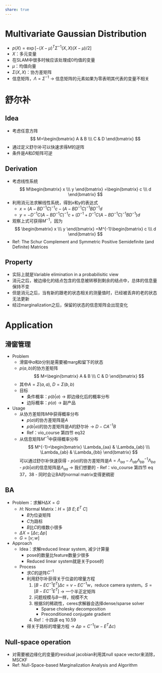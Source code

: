 ```yaml
---
share: true
---
```

# Multivariate Gaussian Distribution
- $p(X) = \exp[-(X - \mu)^T \Sigma^{-1}(X, X)(X - \mu)/2]$
- $X$：多元变量
- 在SLAM中很多时候应该处理成0均值的变量
- $\mu$：均值向量
- $\Sigma(X, X)$：协方差矩阵
- 信息矩阵，$\Lambda = \Sigma^{-1}$ → 信息矩阵的元素如果为零表明其代表的变量不相关

# 舒尔补
## Idea
- 考虑任意方阵
 $$ 
 M=\begin{bmatrix} 
   A & B \\\
   C & D 
 \end{bmatrix}
 $$
- 通过定义舒尔补可以快速求得$M$的逆阵
- 条件是$A$和$D$矩阵可逆

## Derivation
- 考虑线性系统
 $$ 
 M\begin{bmatrix} 
   x  \\\
   y
 \end{bmatrix}
 =\begin{bmatrix} 
   c  \\\
   d
 \end{bmatrix}
 $$
- 利用消元法求解线性系统，得到$x$和$y$的表达式
	- $x = (A - BD^{-1}C)^{-1}c - (A - BD^{-1}C)^{-1}BD^{-1}d$
	- $y = -D^{-1}C(A - BD^{-1}C)^{-1}c + (D^{-1} + D^{-1}C(A - BD^{-1}C)^{-1}BD^{-1})d$
- 观察上式可获得$M^{-1}$，因为
$$ 
 \begin{bmatrix} 
   x  \\\
   y
 \end{bmatrix}
 =M^{-1}\begin{bmatrix} 
   c  \\\
   d
 \end{bmatrix}
 $$
- Ref: The Schur Complement and Symmetric Positive Semidefinite (and Definite) Matrices

## Property
- 实际上就是Variable elimination in a probabilisitic view
- 消元之后，被边缘化的结点包含的信息被转移到剩余的结点中，总体的信息量保持不变
- 但是消元之后，当有新的跟老的状态相关的测量值时，已经被丢弃的老的状态无法更新
- 经过marginalization之后，保留的状态的信息矩阵会出现变化

# Application
## 滑窗管理
- Problem
	- 滑窗中$a$和$b$分别是需要被marg和留下的状态
	- $p(a, b)$的协方差矩阵
	$$ 
 M=\begin{bmatrix} 
   A & B  \\\
   C & D
 \end{bmatrix}
 $$
	- 其中$A = \Sigma(a, a)$, $D = \Sigma(b, b)$
	- 目标
		- 条件概率：$p(b|a)$ → 即边缘化后的概率分布
		- 边际概率：$p(a)$ → 副产品
- Usage
	- 从协方差矩阵$M$中获得概率分布
		- $p(a)$的协方差矩阵是$A$
		- $p(b|a)$的协方差矩阵是$A$的舒尔补 → $D - CA^{-1}B$
		- Ref：vio_course 第四节 eq32
	- 从信息矩阵$M^{-1}$中获得概率分布 
$$ 
 M^{-1}=\begin{bmatrix} 
   \Lambda_{aa} & \Lambda_{ab}  \\\
   \Lambda_{ab} & \Lambda_{bb}
 \end{bmatrix}
 $$
可以通过舒尔补快速获得
            - $p(a)$的协方差矩阵是$A = \Lambda_{aa} - \Lambda_{ab}\Lambda_{bb}^{-1}\Lambda_{ba}$
            - $p(b|a)$的信息矩阵是$\Lambda_{aa}$ → 我们想要的
            - Ref：vio_course 第四节 eq 37，38
			 - 同时会让BA的normal matrix变得更稠密

## BA
- Problem：求解$H\Delta X = G$
	- $H$: Normal Matrix：$H = [B \ E; E^T \ C]$
		- $B$为位姿矩阵
		- $C$为路标
		- $B$比$C$的维数小很多
	- $\Delta X = [\Delta c; \Delta p]$
	- $G = [v; w]$
- Approach
	- Idea：求解reduced linear system, 减少计算量
		- pose的数量比feature数量少很多
		- Reduced linear system就是关于pose的
	- Process
		- 求$C$的逆阵$C^{-1}$
		- 利用舒尔补获得关于位姿的增量方程
			1. $[B - EC^{-1}E^T]\Delta c = v - EC^{-1}w$，reduce camera system。$S = [B - EC^{-1}E^T]$ → 一个半正定矩阵
			2. 问题规模与$B$一样，规模不大
			3. 根据$S$的稀疏性，ceres求解器会选择dense/sparse solver
				- Sparse cholesky decomposition
				- Preconditioned conjugate gradient
			4. Ref：十四讲 eq 10.59
		- 得关于路标的增量方程 → $\Delta p = C^{-1}(w - E^T\Delta c)$
## Null-space operation
- 对需要被边缘化的变量的residual jacobian利用其null space vector来消除，MSCKF
- Ref: Null-Space-based Marginalization Analysis and Algorithm